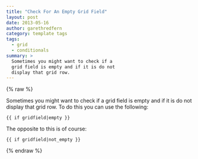 ```yaml
---
title: "Check For An Empty Grid Field"
layout: post
date: 2013-05-16
author: garethredfern
category: template tags
tags:
  - grid
  - conditionals
summary: >
  Sometimes you might want to check if a
  grid field is empty and if it is do not
  display that grid row.
---
```


{% raw %}

Sometimes you might want to check if a grid field is empty and if it is do not display that grid row. To do this you can use the following:

~~~twig
{{ if gridfield|empty }}
~~~

The opposite to this is of course:

~~~twig
{{ if gridfield|not_empty }}
~~~

{% endraw %}
